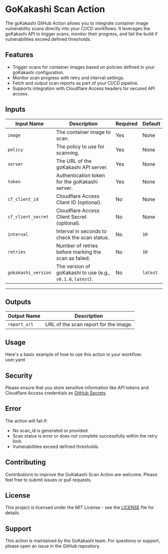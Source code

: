 # GoKakashi Scan Action

The goKakashi GitHub Action allows you to integrate container image vulnerability scans directly into your CI/CD workflows. It leverages the goKakashi API to trigger scans, monitor their progress, and fail the build if vulnerabilities exceed defined thresholds.

## Features

- Trigger scans for container images based on policies defined in your goKakashi configuration. 
- Monitor scan progress with retry and interval settings.
- Fetch and output scan reports as part of your CI/CD pipeline.
- Supports integration with Cloudflare Access headers for secured API access.

## Inputs

| Input Name         | Description                                                                | Required | Default     |
|--------------------|----------------------------------------------------------------------------|----------|-------------|
| `image`            | The container image to scan.                                              | Yes      | None        |
| `policy`           | The policy to use for scanning.                                           | Yes      | None        |
| `server`           | The URL of the goKakashi API server.                                      | Yes      | None        |
| `token`            | Authentication token for the goKakashi server.                           | Yes      | None        |
| `cf_client_id`     | Cloudflare Access Client ID (optional).                                   | No       | None        |
| `cf_client_secret` | Cloudflare Access Client Secret (optional).                               | No       | None        |
| `interval`         | Interval in seconds to check the scan status.                             | No       | `10`        |
| `retries`          | Number of retries before marking the scan as failed.                      | No       | `10`        |
| `gokakashi_version`| The version of goKakashi to use (e.g., `v0.1.0`, `latest`).               | No       | `latest`    |

---

## Outputs

| Output Name  | Description                          |
|--------------|--------------------------------------|
| `report_url` | URL of the scan report for the image.|


## Usage

Here's a basic example of how to use this action in your workflow: user.yaml


## Security

Please ensure that you store sensitive information like API tokens and Cloudflare Access credentials as [GitHub Secrets](https://docs.github.com/en/actions/security-guides/encrypted-secrets).

## Error

The action will fail if:
- No scan_id is generated or provided.
- Scan status is error or does not complete successfully within the retry limit.
- Vulnerabilities exceed defined thresholds.

## Contributing

Contributions to improve the GoKakashi Scan Action are welcome. Please feel free to submit issues or pull requests.

## License

This project is licensed under the MIT License - see the [LICENSE](../LICENSE) file for details.

## Support

This action is maintained by the GoKakashi team. For questions or support, please open an issue in the GitHub repository.
